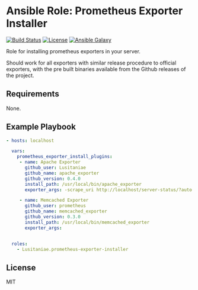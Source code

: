 Ansible Role: Prometheus Exporter Installer
==================

[![Build Status](https://travis-ci.org/Lusitaniae/ansible-role-prometheus-exporter-installer.svg?branch=master)](https://travis-ci.org/Lusitaniae/ansible-role-prometheus-exporter-installer)
[![License](https://img.shields.io/badge/license-MIT-blue.svg)](https://raw.githubusercontent.com/Lusitaniae/ansible-role-prometheus-exporter-installer/master/LICENSE)
[![Ansible Galaxy](https://img.shields.io/badge/ansible--galaxy-prometheus--exporter--installer-blue.svg)](https://galaxy.ansible.com/Lusitaniae/prometheus-exporter-installer)


Role for installing prometheus exporters in your server.

Should work for all exporters with similar release procedure to official exporters, with the pre built binaries available from the Github releases of the project.

Requirements
------------

None.


Example Playbook
-----------------


```yaml
- hosts: localhost

  vars:
    prometheus_exporter_install_plugins:
     - name: Apache Exporter
       github_user: Lusitaniae
       github_name: apache_exporter
       github_version: 0.4.0
       install_path: /usr/local/bin/apache_exporter
       exporter_args: -scrape_uri http://localhost/server-status/?auto

     - name: Memcached Exporter
       github_user: prometheus
       github_name: memcached_exporter
       github_version: 0.3.0
       install_path: /usr/local/bin/memcached_exporter
       exporter_args:


  roles:
    - Lusitaniae.prometheus-exporter-installer

```


License
-------

MIT
